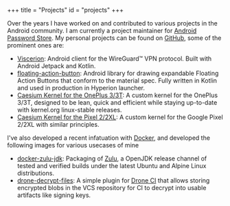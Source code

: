 +++
title = "Projects"
id = "projects"
+++

Over the years I have worked on and contributed to various projects in the Android community. I am currently a project maintainer for [Android Password Store](https://github.com/zeapo/Android-Password-Store). My personal projects can be found on [GitHub](https://github.com/MSF-Jarvis),
some of the prominent ones are:

- [Viscerion](https://github.com/MSF-Jarvis/viscerion): Android client for the WireGuard™️  VPN protocol. Built with Android Jetpack and Kotlin.
- [floating-action-button](https://github.com/MSF-Jarvis/floating-action-button): Android library for drawing expandable Floating Action Buttons that conform to the material spec. Fully written in Kotlin and used in production in Hyperion launcher.
- [Caesium Kernel for the OnePlus 3/3T](https://github.com/MSF-Jarvis/oneplus3): A custom kernel for the OnePlus 3/3T, designed to be lean, quick and efficient while
  staying up-to-date with kernel.org linux-stable releases.
- [Caesium Kernel for the Pixel 2/2XL](https://github.com/MSF-Jarvis/wahoo): A custom kernel for the Google Pixel 2/2XL with similar principles.

I've also developed a recent infatuation with [Docker](https://docker.com), and developed the following images for various usecases of mine

- [docker-zulu-jdk](https://github.com/MSF-Jarvis/docker-zulu-jdk): Packaging of [Zulu](https://www.azul.com/downloads/zulu/), a OpenJDK release channel of tested and verified builds under the latest Ubuntu and Alpine Linux distributions.
- [drone-decrypt-files](https://github.com/MSF-Jarvis/drone-decrypt-files): A simple plugin for [Drone CI](https://drone.io) that allows storing encrypted blobs in the VCS repository for CI to decrypt into usable artifacts like signing keys.

